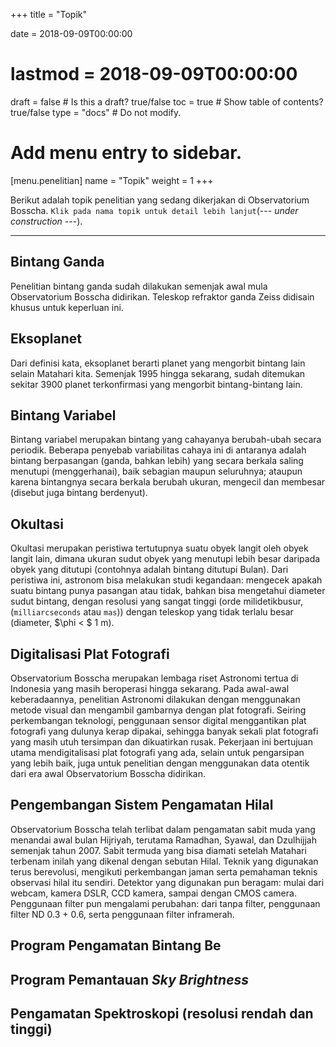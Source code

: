 +++
title = "Topik"

date = 2018-09-09T00:00:00
# lastmod = 2018-09-09T00:00:00

draft = false  # Is this a draft? true/false
toc = true  # Show table of contents? true/false
type = "docs"  # Do not modify.

# Add menu entry to sidebar.
[menu.penelitian]
  name = "Topik"
  weight = 1
+++

Berikut adalah topik penelitian yang sedang dikerjakan di Observatorium Bosscha. `Klik pada nama topik untuk detail lebih lanjut`(--- *under construction* ---).

***

## Bintang Ganda

Penelitian bintang ganda sudah dilakukan semenjak awal mula Observatorium Bosscha didirikan. Teleskop refraktor ganda Zeiss didisain khusus untuk keperluan ini.


<!-- ## [Eksoplanet]({{< relref "exo" >}}) -->
## Eksoplanet

Dari definisi kata, eksoplanet berarti planet yang mengorbit bintang lain selain Matahari kita. Semenjak 1995 hingga sekarang, sudah ditemukan sekitar 3900 planet terkonfirmasi yang mengorbit bintang-bintang lain. 

<!-- ## [Bintang Variabel]({{< relref "exo" >}}) -->
## Bintang Variabel

Bintang variabel merupakan bintang yang cahayanya berubah-ubah secara periodik. Beberapa penyebab variabilitas cahaya ini di antaranya adalah bintang berpasangan (ganda, bahkan lebih) yang secara berkala saling menutupi (menggerhanai), baik sebagian maupun seluruhnya; ataupun karena bintangnya secara berkala berubah ukuran, mengecil dan membesar (disebut juga bintang berdenyut).

<!-- ## [Okultasi]({{< relref "okultasi" >}}) -->
## Okultasi

Okultasi merupakan peristiwa tertutupnya suatu obyek langit oleh obyek langit lain, dimana ukuran sudut obyek yang menutupi lebih besar daripada obyek yang ditutupi (contohnya adalah bintang ditutupi Bulan). Dari peristiwa ini, astronom bisa melakukan studi kegandaan: mengecek apakah suatu bintang punya pasangan atau tidak, bahkan bisa mengetahui diameter sudut bintang, dengan resolusi yang sangat tinggi (orde milidetikbusur, (`milliarcseconds` atau `mas`)) dengan teleskop yang tidak terlalu besar (diameter, $\phi < $ 1 m). 

<!-- ## [Digitalisasi plat fotografi]({{< relref "exo" >}}) -->
## Digitalisasi Plat Fotografi

Observatorium Bosscha merupakan lembaga riset Astronomi tertua di Indonesia yang masih beroperasi hingga sekarang. Pada awal-awal keberadaannya, penelitian Astronomi dilakukan dengan menggunakan metode visual dan mengambil gambarnya dengan plat fotografi. Seiring perkembangan teknologi, penggunaan sensor digital menggantikan plat fotografi yang dulunya kerap dipakai, sehingga banyak sekali plat fotografi yang masih utuh tersimpan dan dikuatirkan rusak. Pekerjaan ini bertujuan utama mendigitalisasi plat fotografi yang ada, selain untuk pengarsipan yang lebih baik, juga untuk penelitian dengan menggunakan data otentik dari era awal Observatorium Bosscha didirikan. 

<!-- ## [Pengembangan Sistem Pengamatan Hilal]({{< relref "exo" >}}) -->
## Pengembangan Sistem Pengamatan Hilal

Observatorium Bosscha telah terlibat dalam pengamatan sabit muda yang menandai awal bulan Hijriyah, terutama Ramadhan, Syawal, dan Dzulhijjah semenjak tahun 2007. Sabit termuda yang bisa diamati setelah Matahari terbenam inilah yang dikenal dengan sebutan Hilal. Teknik yang digunakan terus berevolusi, mengikuti perkembangan jaman serta pemahaman teknis observasi hilal itu sendiri. Detektor yang digunakan pun beragam: mulai dari webcam, kamera DSLR, CCD kamera, sampai dengan CMOS camera. Penggunaan filter pun mengalami perubahan: dari tanpa filter, penggunaan filter ND 0.3 + 0.6, serta penggunaan filter inframerah.

## Program Pengamatan Bintang Be

## Program Pemantauan *Sky Brightness*

## Pengamatan Spektroskopi (resolusi rendah dan tinggi)